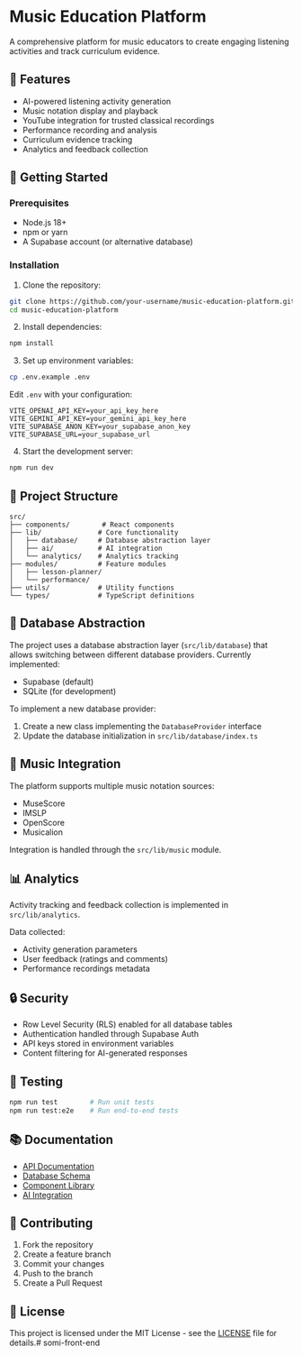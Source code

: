# Music Education Platform

A comprehensive platform for music educators to create engaging listening activities and track curriculum evidence.

## 🎯 Features

- AI-powered listening activity generation
- Music notation display and playback
- YouTube integration for trusted classical recordings
- Performance recording and analysis
- Curriculum evidence tracking
- Analytics and feedback collection

## 🚀 Getting Started

### Prerequisites

- Node.js 18+
- npm or yarn
- A Supabase account (or alternative database)

### Installation

1. Clone the repository:
```bash
git clone https://github.com/your-username/music-education-platform.git
cd music-education-platform
```

2. Install dependencies:
```bash
npm install
```

3. Set up environment variables:
```bash
cp .env.example .env
```

Edit `.env` with your configuration:
```
VITE_OPENAI_API_KEY=your_api_key_here
VITE_GEMINI_API_KEY=your_gemini_api_key_here
VITE_SUPABASE_ANON_KEY=your_supabase_anon_key
VITE_SUPABASE_URL=your_supabase_url
```

4. Start the development server:
```bash
npm run dev
```

## 📁 Project Structure

```
src/
├── components/        # React components
├── lib/              # Core functionality
│   ├── database/     # Database abstraction layer
│   ├── ai/           # AI integration
│   └── analytics/    # Analytics tracking
├── modules/          # Feature modules
│   ├── lesson-planner/
│   └── performance/
├── utils/            # Utility functions
└── types/            # TypeScript definitions
```

## 🔄 Database Abstraction

The project uses a database abstraction layer (`src/lib/database`) that allows switching between different database providers. Currently implemented:

- Supabase (default)
- SQLite (for development)

To implement a new database provider:

1. Create a new class implementing the `DatabaseProvider` interface
2. Update the database initialization in `src/lib/database/index.ts`

## 🎵 Music Integration

The platform supports multiple music notation sources:

- MuseScore
- IMSLP
- OpenScore
- Musicalion

Integration is handled through the `src/lib/music` module.

## 📊 Analytics

Activity tracking and feedback collection is implemented in `src/lib/analytics`.

Data collected:
- Activity generation parameters
- User feedback (ratings and comments)
- Performance recordings metadata

## 🔒 Security

- Row Level Security (RLS) enabled for all database tables
- Authentication handled through Supabase Auth
- API keys stored in environment variables
- Content filtering for AI-generated responses

## 🧪 Testing

```bash
npm run test        # Run unit tests
npm run test:e2e    # Run end-to-end tests
```

## 📚 Documentation

- [API Documentation](docs/api.md)
- [Database Schema](docs/schema.md)
- [Component Library](docs/components.md)
- [AI Integration](docs/ai.md)

## 🤝 Contributing

1. Fork the repository
2. Create a feature branch
3. Commit your changes
4. Push to the branch
5. Create a Pull Request

## 📄 License

This project is licensed under the MIT License - see the [LICENSE](LICENSE) file for details.# somi-front-end
